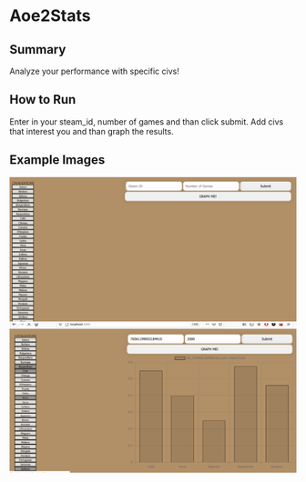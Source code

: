 # Aoe2Stats

## Summary
<!-- This is a collections of tools that focus on helping players analysize their performace in Age of Empires II multiplayer mode.  -->
Analyze your performance with specific civs!

## How to Run
Enter in your steam_id, number of games and than click submit. Add civs that interest you and than graph the results.

## Example Images

![Alt text](Example_Image_TWO.PNG?raw=true)
![Alt text](Example_Image_ONE.PNG?raw=true)


